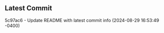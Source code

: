 
## Latest Commit
5c97ac6 - Update README with latest commit info (2024-08-29 16:53:49 -0400) <Yunxi-Zhou>
